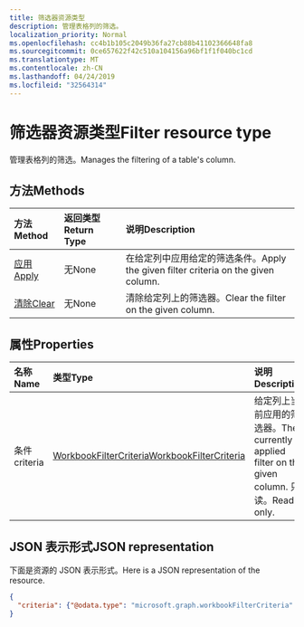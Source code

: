 ```yaml
---
title: 筛选器资源类型
description: 管理表格列的筛选。
localization_priority: Normal
ms.openlocfilehash: cc4b1b105c2049b36fa27cb88b41102366648fa8
ms.sourcegitcommit: 0ce657622f42c510a104156a96bf1f1f040bc1cd
ms.translationtype: MT
ms.contentlocale: zh-CN
ms.lasthandoff: 04/24/2019
ms.locfileid: "32564314"
---
```

# <a name="filter-resource-type"></a><span data-ttu-id="f1374-103">筛选器资源类型</span><span class="sxs-lookup"><span data-stu-id="f1374-103">Filter resource type</span></span>

<span data-ttu-id="f1374-104">管理表格列的筛选。</span><span class="sxs-lookup"><span data-stu-id="f1374-104">Manages the filtering of a table's column.</span></span>


## <a name="methods"></a><span data-ttu-id="f1374-105">方法</span><span class="sxs-lookup"><span data-stu-id="f1374-105">Methods</span></span>

| <span data-ttu-id="f1374-106">方法</span><span class="sxs-lookup"><span data-stu-id="f1374-106">Method</span></span>           | <span data-ttu-id="f1374-107">返回类型</span><span class="sxs-lookup"><span data-stu-id="f1374-107">Return Type</span></span>    |<span data-ttu-id="f1374-108">说明</span><span class="sxs-lookup"><span data-stu-id="f1374-108">Description</span></span>|
|:---------------|:--------|:----------|
|[<span data-ttu-id="f1374-109">应用</span><span class="sxs-lookup"><span data-stu-id="f1374-109">Apply</span></span>](../api/filter-apply.md)|<span data-ttu-id="f1374-110">无</span><span class="sxs-lookup"><span data-stu-id="f1374-110">None</span></span>|<span data-ttu-id="f1374-111">在给定列中应用给定的筛选条件。</span><span class="sxs-lookup"><span data-stu-id="f1374-111">Apply the given filter criteria on the given column.</span></span>|
|[<span data-ttu-id="f1374-112">清除</span><span class="sxs-lookup"><span data-stu-id="f1374-112">Clear</span></span>](../api/filter-clear.md)|<span data-ttu-id="f1374-113">无</span><span class="sxs-lookup"><span data-stu-id="f1374-113">None</span></span>|<span data-ttu-id="f1374-114">清除给定列上的筛选器。</span><span class="sxs-lookup"><span data-stu-id="f1374-114">Clear the filter on the given column.</span></span>|

## <a name="properties"></a><span data-ttu-id="f1374-115">属性</span><span class="sxs-lookup"><span data-stu-id="f1374-115">Properties</span></span>

| <span data-ttu-id="f1374-116">名称</span><span class="sxs-lookup"><span data-stu-id="f1374-116">Name</span></span> | <span data-ttu-id="f1374-117">类型</span><span class="sxs-lookup"><span data-stu-id="f1374-117">Type</span></span>   |<span data-ttu-id="f1374-118">说明</span><span class="sxs-lookup"><span data-stu-id="f1374-118">Description</span></span>|
|:---------------|:--------|:----------|
|<span data-ttu-id="f1374-119">条件</span><span class="sxs-lookup"><span data-stu-id="f1374-119">criteria</span></span>|[<span data-ttu-id="f1374-120">WorkbookFilterCriteria</span><span class="sxs-lookup"><span data-stu-id="f1374-120">WorkbookFilterCriteria</span></span>](filtercriteria.md)|<span data-ttu-id="f1374-121">给定列上当前应用的筛选器。</span><span class="sxs-lookup"><span data-stu-id="f1374-121">The currently applied filter on the given column.</span></span> <span data-ttu-id="f1374-122">只读。</span><span class="sxs-lookup"><span data-stu-id="f1374-122">Read-only.</span></span>|

## <a name="json-representation"></a><span data-ttu-id="f1374-123">JSON 表示形式</span><span class="sxs-lookup"><span data-stu-id="f1374-123">JSON representation</span></span>

<span data-ttu-id="f1374-124">下面是资源的 JSON 表示形式。</span><span class="sxs-lookup"><span data-stu-id="f1374-124">Here is a JSON representation of the resource.</span></span>

<!-- {
  "blockType": "resource",
  "baseType": "microsoft.graph.entity",
  "optionalProperties": [

  ],
  "@odata.type": "microsoft.graph.workbookFilter"
}-->

```json
{
  "criteria": {"@odata.type": "microsoft.graph.workbookFilterCriteria" }
}
```

<!-- uuid: 8fcb5dbc-d5aa-4681-8e31-b001d5168d79
2015-10-25 14:57:30 UTC -->
<!-- {
  "type": "#page.annotation",
  "description": "Filter resource",
  "keywords": "",
  "section": "documentation",
  "tocPath": ""
}-->
